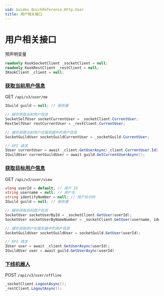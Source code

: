 ```yaml
---
uid: Guides.QuickReference.Http.User
title: 用户相关接口
---
```


# 用户相关接口

预声明变量

```csharp
readonly KookSocketClient _socketClient = null;
readonly KookRestClient _restClient = null;
IKookClient _client = null;
```

### [获取当前用户信息]

GET `/api/v3/user/me`

```csharp
IGuild guild = null; // 服务器

// 缓存获取当前用户信息
SocketSelfUser socketCurrentUser = _socketClient.CurrentUser;
RestSelfUser restCurrentUser = _restClient.CurrentUser;

// 缓存获取当前用户在服务器中的用户信息
SocketGuildUser socketGuildCurrentUser = _socketGuild.CurrentUser;

// API 请求
IUser currentUser = await _client.GetUserAsync(_client.CurrentUser.Id);
IGuildUser currentGuildUser = await guild.GetCurrentUserAsync();
```

### [获取目标用户信息]

GET `/api/v3/user/view`

```csharp
ulong userId = default; // 用户 ID
string username = null; // 用户名
string identifyNumber = null; // 用户标识码
IGuild guild = null; // 服务器

// 缓存获取目标用户信息
SocketUser socketUserById = _socketClient.GetUser(userId);
SocketUser socketUserByNameNumber = _socketClient.GetUser(username, identifyNumber);

// 缓存获取用户在服务器中的用户信息
SocketGuildUser socketGuildUser = socketGuild.GetUser(userId);

// API 请求
IUser user = await _client.GetUserAsync(userId);
IGuildUser user = await guild.GetUserAsync(userId)
```

### [下线机器人]

POST `/api/v3/user/offline`

```csharp
_socketClient.LogoutAsync();
_restClient.LogoutAsync();
```

[获取当前用户信息]: https://developer.kookapp.cn/doc/http/user#获取当前用户信息
[获取目标用户信息]: https://developer.kookapp.cn/doc/http/user#获取目标用户信息
[下线机器人]: https://developer.kookapp.cn/doc/http/user#下线机器人
